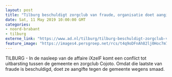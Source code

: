 ```yaml
---
layout: post
title: "Tilburg beschuldigt zorgclub van fraude, organisatie doet aangifte van smaad"
date: Sat, 11 May 2019 10:00:00 GMT
categories: 
- noord-brabant 
- tilburg 
externe_link: "https://www.ad.nl/tilburg/tilburg-beschuldigt-zorgclub-van-fraude-organisatie-doet-aangifte-van-smaad~a2e3938b/"
feature_image: "https://images4.persgroep.net/rcs/t4q9oDFnAh82lj0Hoc7m7JRaacM/diocontent/147859995/_fitwidth/400/?appId=21791a8992982cd8da851550a453bd7f&quality=0.7"
---
```


TILBURG - In de nasleep van de affaire iXzelF komt een conflict tot uitbarsting tussen de gemeente en zorgclub Cojoto. Omdat die laatste van fraude is beschuldigd, doet ze aangifte tegen de gemeente wegens smaad.
